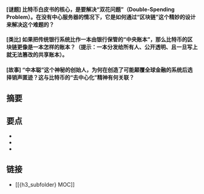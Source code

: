 #### [谜题] 比特币白皮书的核心，是要解决“双花问题”（Double-Spending Problem）。在没有中心服务器的情况下，它是如何通过“区块链”这个精妙的设计来解决这个难题的？


#### [类比] 如果把传统银行系统比作一本由银行保管的“中央账本”，那么比特币的区块链更像是一本怎样的账本？（提示：一本分发给所有人、公开透明、且一旦写上就无法篡改的共享账本）。


#### [故事] “中本聪”这个神秘的创始人，为何在创造了可能颠覆全球金融的系统后选择销声匿迹？这与比特币的“去中心化”精神有何关联？


## 摘要


## 要点

- 
- 
- 

## 链接

- [[{h3_subfolder} MOC]]
